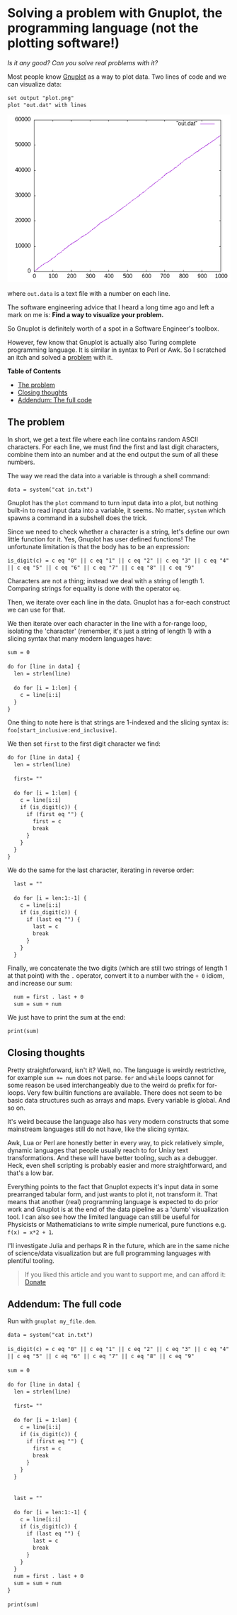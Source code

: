 # Solving a problem with Gnuplot, the programming language (not the plotting software!)

*Is it any good? Can you solve real problems with it?*

Most people know [Gnuplot](https://en.wikipedia.org/wiki/Gnuplot) as a way to plot data. Two lines of code and we can visualize data:

```gnuplot
set output "plot.png"
plot "out.dat" with lines
```
![gnuplot.png](gnuplot.png)

where `out.data` is a text file with a number on each line.

The software engineering advice that I heard a long time ago and left a mark on me is: **Find a way to visualize your problem.**

So Gnuplot is definitely worth of a spot in a Software Engineer's toolbox.

However, few know that Gnuplot is actually also Turing complete programming language. It is similar in syntax to Perl or Awk. So I scratched an itch and solved a [problem](https://adventofcode.com/2023/day/1) with it.

**Table of Contents**

- [The problem](#the-problem)
- [Closing thoughts](#closing-thoughts)
- [Addendum: The full code](#addendum-the-full-code)

## The problem
 
In short, we get a text file where each line contains random ASCII characters. For each line, we must find the first and last digit characters, combine them into an number and at the end output the sum of all these numbers.


The way we read the data into a variable is through a shell command:

```
data = system("cat in.txt")
```

Gnuplot has the `plot` command to turn input data into a plot, but nothing built-in to read input data into a variable, it seems. No matter, `system` which spawns a command in a subshell does the trick.

Since we need to check whether a character is a string, let's define our own little function for it. Yes, Gnuplot has user defined functions! The unfortunate limitation is that the body has to be an expression:

```gnuplot
is_digit(c) = c eq "0" || c eq "1" || c eq "2" || c eq "3" || c eq "4" || c eq "5" || c eq "6" || c eq "7" || c eq "8" || c eq "9"
```

Characters are not a thing; instead we deal with a string of length 1. Comparing strings for equality is done with the operator `eq`.

Then, we iterate over each line in the data. Gnuplot has a for-each construct we can use for that.

We then iterate over each character in the line with a for-range loop, isolating the 'character' (remember, it's just a string of length 1) with a slicing syntax that many modern languages have:

```gnuplot
sum = 0

do for [line in data] {
  len = strlen(line)

  do for [i = 1:len] {
    c = line[i:i]
  }
}
```

One thing to note here is that strings are 1-indexed and the slicing syntax is: `foo[start_inclusive:end_inclusive]`.

We then set `first` to the first digit character we find:

```gnuplot
do for [line in data] {
  len = strlen(line)

  first= ""

  do for [i = 1:len] {
    c = line[i:i]
    if (is_digit(c)) {
      if (first eq "") {
        first = c
        break
      }  
    }
  }
}
```

We do the same for the last character, iterating in reverse order:

```gnuplot
  last = ""

  do for [i = len:1:-1] {
    c = line[i:i]
    if (is_digit(c)) {
      if (last eq "") {
        last = c
        break
      }  
    }
  }

```

Finally, we concatenate the two digits (which are still two strings of length 1 at that point) with the `.` operator, convert it to a number with the `+ 0` idiom, and increase our sum:

```gnuplot
  num = first . last + 0
  sum = sum + num
```

We just have to print the sum at the end:

```gnuplot
print(sum)
```

## Closing thoughts

Pretty straightforward, isn't it? Well, no. The language is weirdly restrictive, for example `sum += num` does not parse. `for` and `while` loops cannot for some reason be used interchangeably due to the weird `do` prefix for for-loops. Very few builtin functions are available.
There does not seem to be basic data structures such as arrays and maps. Every variable is global. And so on.

It's weird because the language also has very modern constructs that some mainstream languages still do not have, like the slicing syntax.

Awk, Lua or Perl are honestly better in every way, to pick relatively simple, dynamic languages that people usually reach to for Unixy text transformations. And these will have better tooling, such as a debugger. Heck, even shell scripting is probably easier and more straightforward, and that's a low bar.

Everything points to the fact that Gnuplot expects it's input data in some prearranged tabular form, and just wants to plot it, not transform it. That means that another (real) programming language is expected to do prior work and Gnuplot is at the end of the data pipeline as a 'dumb' visualization tool. I can also see how the limited language can still be useful for Physicists or Mathematicians to write simple numerical, pure functions e.g. `f(x) = x*2 + 1`.


I'll investigate Julia and perhaps R in the future, which are in the same niche of science/data visualization but are full programming languages with plentiful tooling.


> If you liked this article and you want to support me, and can afford it: [Donate](https://paypal.me/philigaultier?country.x=DE&locale.x=en_US)

## Addendum: The full code

Run with `gnuplot my_file.dem`.

```gnuplot
data = system("cat in.txt")

is_digit(c) = c eq "0" || c eq "1" || c eq "2" || c eq "3" || c eq "4" || c eq "5" || c eq "6" || c eq "7" || c eq "8" || c eq "9"

sum = 0

do for [line in data] {
  len = strlen(line)

  first= ""

  do for [i = 1:len] {
    c = line[i:i]
    if (is_digit(c)) {
      if (first eq "") {
        first = c
        break
      }  
    }
  }


  last = ""

  do for [i = len:1:-1] {
    c = line[i:i]
    if (is_digit(c)) {
      if (last eq "") {
        last = c
        break
      }  
    }
  }
  num = first . last + 0
  sum = sum + num
}

print(sum)
```

